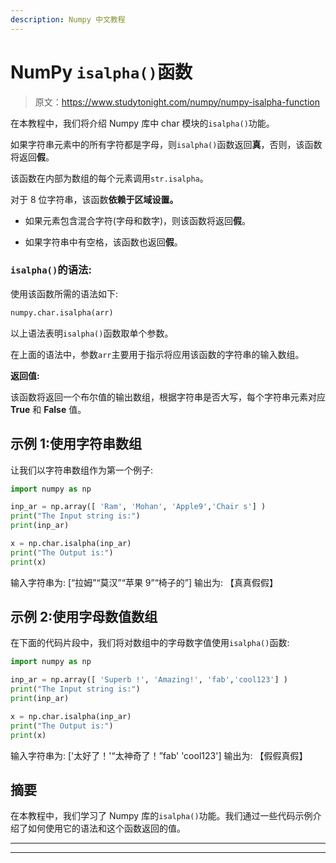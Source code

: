 ```yaml
---
description: Numpy 中文教程
---
```


# NumPy `isalpha()`函数

> 原文：<https://www.studytonight.com/numpy/numpy-isalpha-function>

在本教程中，我们将介绍 Numpy 库中 char 模块的`isalpha()`功能。

如果字符串元素中的所有字符都是字母，则`isalpha()`函数返回**真**，否则，该函数将返回**假**。

该函数在内部为数组的每个元素调用`str.isalpha`。

对于 8 位字符串，该函数**依赖于区域设置。**

*   如果元素包含混合字符(字母和数字)，则该函数将返回**假**。

*   如果字符串中有空格，该函数也返回**假**。

### `isalpha()`的语法:

使用该函数所需的语法如下:

```py
numpy.char.isalpha(arr)
```

以上语法表明`isalpha()`函数取单个参数。

在上面的语法中，参数`arr`主要用于指示将应用该函数的字符串的输入数组。

**返回值:**

该函数将返回一个布尔值的输出数组，根据字符串是否大写，每个字符串元素对应 **True** 和 **False** 值。

## 示例 1:使用字符串数组

让我们以字符串数组作为第一个例子:

```py
import numpy as np

inp_ar = np.array([ 'Ram', 'Mohan', 'Apple9','Chair s'] )
print("The Input string is:")
print(inp_ar)

x = np.char.isalpha(inp_ar)
print("The Output is:")
print(x)
```

输入字符串为:
[“拉姆”“莫汉”“苹果 9”“椅子的”]
输出为:
【真真假假】

## 示例 2:使用字母数值数组

在下面的代码片段中，我们将对数组中的字母数字值使用`isalpha()`函数:

```py
import numpy as np

inp_ar = np.array([ 'Superb !', 'Amazing!', 'fab','cool123'] )
print("The Input string is:")
print(inp_ar)

x = np.char.isalpha(inp_ar)
print("The Output is:")
print(x)
```

输入字符串为:
['太好了！'“太神奇了！”fab' 'cool123']
输出为:
【假假真假】

## 摘要

在本教程中，我们学习了 Numpy 库的`isalpha()`功能。我们通过一些代码示例介绍了如何使用它的语法和这个函数返回的值。

* * *

* * *